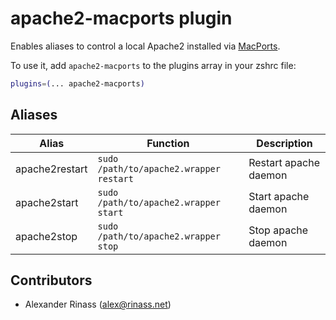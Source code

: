 # apache2-macports plugin

Enables aliases to control a local Apache2 installed via [MacPorts](https://www.macports.org/).

To use it, add `apache2-macports` to the plugins array in your zshrc file:

```zsh
plugins=(... apache2-macports)
```

## Aliases

| Alias          | Function                                | Description           |
|----------------|-----------------------------------------|-----------------------|
| apache2restart | `sudo /path/to/apache2.wrapper restart` | Restart apache daemon |
| apache2start   | `sudo /path/to/apache2.wrapper start`   | Start apache daemon   |
| apache2stop    | `sudo /path/to/apache2.wrapper stop`    | Stop apache daemon    |

## Contributors

- Alexander Rinass (<alex@rinass.net>)
